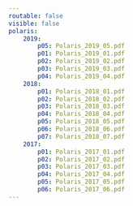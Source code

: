 ```yaml
---
routable: false
visible: false
polaris:
    2019:
        p05: Polaris_2019_05.pdf
        p01: Polaris_2019_01.pdf
        p02: Polaris_2019_02.pdf
        p03: Polaris_2019_03.pdf
        p04: Polaris_2019_04.pdf
    2018:
        p01: Polaris_2018_01.pdf
        p02: Polaris_2018_02.pdf
        p03: Polaris_2018_03.pdf
        p04: Polaris_2018_04.pdf
        p05: Polaris_2018_05.pdf
        p06: Polaris_2018_06.pdf
        p07: Polaris_2018_07.pdf
    2017:
        p01: Polaris_2017_01.pdf
        p02: Polaris_2017_02.pdf
        p03: Polaris_2017_03.pdf
        p04: Polaris_2017_04.pdf
        p05: Polaris_2017_05.pdf
        p06: Polaris_2017_06.pdf
---
```









